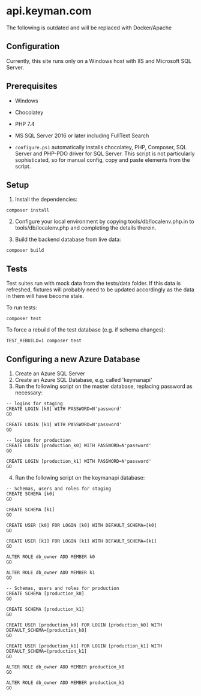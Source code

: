 # api.keyman.com

The following is outdated and will be replaced with Docker/Apache

## Configuration

Currently, this site runs only on a Windows host with IIS and Microsoft SQL Server.

## Prerequisites

* Windows
* Chocolatey
* PHP 7.4
* MS SQL Server 2016 or later including FullText Search

* `configure.ps1` automatically installs chocolatey, PHP, Composer, SQL Server and PHP-PDO driver
  for SQL Server. This script is not particularly sophisticated, so for manual config, copy and
  paste elements from the script.

## Setup

1. Install the dependencies:

```
composer install
```

2. Configure your local environment by copying tools/db/localenv.php.in to tools/db/localenv.php
   and completing the details therein.

3. Build the backend database from live data:

```
composer build
```

## Tests

Test suites run with mock data from the tests/data folder. If this data is refreshed, fixtures
will probably need to be updated accordingly as the data in them will have become stale.

To run tests:

```
composer test
```

To force a rebuild of the test database (e.g. if schema changes):

```
TEST_REBUILD=1 composer test
```

## Configuring a new Azure Database

1. Create an Azure SQL Server
2. Create an Azure SQL Database, e.g. called 'keymanapi'
3. Run the following script on the master database, replacing password as necessary:

```
-- logins for staging
CREATE LOGIN [k0] WITH PASSWORD=N'password'
GO

CREATE LOGIN [k1] WITH PASSWORD=N'password'
GO

-- logins for production
CREATE LOGIN [production_k0] WITH PASSWORD=N'password'
GO

CREATE LOGIN [production_k1] WITH PASSWORD=N'password'
GO
```

4. Run the following script on the keymanapi database:

```
-- Schemas, users and roles for staging
CREATE SCHEMA [k0]
GO

CREATE SCHEMA [k1]
GO

CREATE USER [k0] FOR LOGIN [k0] WITH DEFAULT_SCHEMA=[k0]
GO

CREATE USER [k1] FOR LOGIN [k1] WITH DEFAULT_SCHEMA=[k1]
GO

ALTER ROLE db_owner ADD MEMBER k0
GO

ALTER ROLE db_owner ADD MEMBER k1
GO

-- Schemas, users and roles for production
CREATE SCHEMA [production_k0]
GO

CREATE SCHEMA [production_k1]
GO

CREATE USER [production_k0] FOR LOGIN [production_k0] WITH DEFAULT_SCHEMA=[production_k0]
GO

CREATE USER [production_k1] FOR LOGIN [production_k1] WITH DEFAULT_SCHEMA=[production_k1]
GO

ALTER ROLE db_owner ADD MEMBER production_k0
GO

ALTER ROLE db_owner ADD MEMBER production_k1
GO
```

